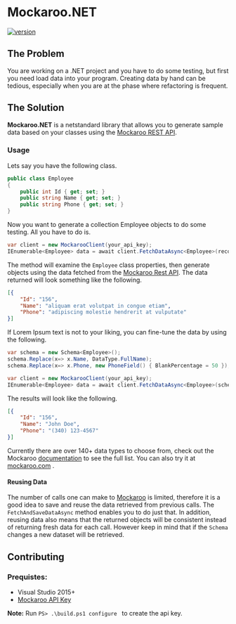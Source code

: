 # Mockaroo.NET

[![version](https://img.shields.io/nuget/v/Acklann.Mockaroo.NET.svg?style=flat-square)](https://www.nuget.org/packages?q=Acklann.Mockaroo.NET)

## The Problem

You are working on a .NET project and you have to do some testing, but first you need load data into your program. Creating data by hand can be tedious, especially when you are at the phase where refactoring is frequent.

## The Solution

**Mockaroo.NET** is a netstandard library that allows you to generate sample data based on your classes using the [Mockaroo REST API](https://mockaroo.com/api/docs). 

### Usage
Lets say you have the following class.

```csharp
public class Employee
{
	public int Id { get; set; }
	public string Name { get; set; }
	public string Phone { get; set; } 
}
```

Now you want to generate a collection Employee objects to do some testing. All you have to do is.

```csharp
var client = new MockarooClient(your_api_key);
IEnumerable<Employee> data = await client.FetchDataAsync<Employee>(records: 100);
```

The method will examine the `Employee` class properties, then generate objects using the data fetched from the [Mockaroo Rest API](https://www.mockaroo.com/api/docs). The data returned will look something like the following.

```json
[{
	"Id": "156",
	"Name": "aliquam erat volutpat in congue etiam",
	"Phone": "adipiscing molestie hendrerit at vulputate"
}]
```

If Lorem Ipsum text is not to your liking, you can fine-tune the data by using the following.

```csharp
var schema = new Schema<Employee>();
schema.Replace(x=> x.Name, DataType.FullName);
schema.Replace(x=> x.Phone, new PhoneField() { BlankPercentage = 50 });

var client = new MockarooClient(your_api_key);
IEnumerable<Employee> data = await client.FetchDataAsync<Employee>(schema, records: 1000);
```

The results will look like the following.

```json
[{
	"Id": "156",
	"Name": "John Doe",
	"Phone": "(340) 123-4567"
}]
```

Currently there are over 140+ data types to choose from, check out the Mockaroo [documentation](https://www.mockaroo.com/api/docs) to see the full list. You can also try it at [mockaroo.com](https://www.mockaroo.com/) .

#### Reusing Data

The number of calls one can make to [Mockaroo](https://www.mockaroo.com/api/docs) is limited, therefore it is a good idea to save and reuse the data retrieved from previous calls. The `FetchAndSaveDataAsync` method enables you to do just that. In addition, reusing data also means that the returned objects will be consistent instead of returning fresh data for each call. However keep in mind that if the `Schema` changes a new dataset will be retrieved.

## Contributing

### Prequistes:
* Visual Studio 2015+
* [Mockaroo API Key](https://mockaroo.com/users/sign_up)

**Note:** 
Run `PS> .\build.ps1 configure ` to create the api key.
